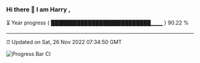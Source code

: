 ### Hi there 👋 I am Harry , 

⏳ Year progress { ███████████████████████████▁▁▁ } 90.22 %

---

⏰ Updated on Sat, 26 Nov 2022 07:34:50 GMT

![Progress Bar CI](https://github.com/duykhang68/duykhang68/workflows/Progress%20Bar%20CI/badge.svg)

